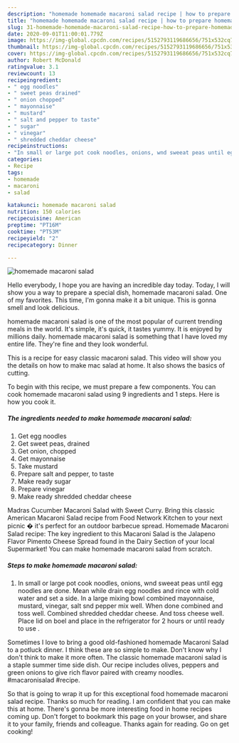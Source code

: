 ```yaml
---
description: "homemade homemade macaroni salad recipe | how to prepare homemade macaroni salad"
title: "homemade homemade macaroni salad recipe | how to prepare homemade macaroni salad"
slug: 31-homemade-homemade-macaroni-salad-recipe-how-to-prepare-homemade-macaroni-salad
date: 2020-09-01T11:00:01.779Z
image: https://img-global.cpcdn.com/recipes/5152793119686656/751x532cq70/homemade-macaroni-salad-recipe-main-photo.jpg
thumbnail: https://img-global.cpcdn.com/recipes/5152793119686656/751x532cq70/homemade-macaroni-salad-recipe-main-photo.jpg
cover: https://img-global.cpcdn.com/recipes/5152793119686656/751x532cq70/homemade-macaroni-salad-recipe-main-photo.jpg
author: Robert McDonald
ratingvalue: 3.1
reviewcount: 13
recipeingredient:
- " egg noodles"
- " sweet peas drained"
- " onion chopped"
- " mayonnaise"
- " mustard"
- " salt and pepper to taste"
- " sugar"
- " vinegar"
- " shredded cheddar cheese"
recipeinstructions:
- "In small or large pot cook noodles, onions, wnd sweeat peas until egg noodles are done. Mean while drain egg noodles and rince with cold water and set a side.  In a large mixing bowl combined mayonnaise,  mustard, vinegar,  salt snd pepper mix well. When done combined and toss well. Combined shredded cheddar cheese.  And toss cheese well. Place lid on boel and place in the refrigerator for 2 hours or until ready to use ."
categories:
- Recipe
tags:
- homemade
- macaroni
- salad

katakunci: homemade macaroni salad 
nutrition: 150 calories
recipecuisine: American
preptime: "PT16M"
cooktime: "PT53M"
recipeyield: "2"
recipecategory: Dinner

---
```



![homemade macaroni salad](https://img-global.cpcdn.com/recipes/5152793119686656/751x532cq70/homemade-macaroni-salad-recipe-main-photo.jpg)

Hello everybody, I hope you are having an incredible day today. Today, I will show you a way to prepare a special dish, homemade macaroni salad. One of my favorites. This time, I'm gonna make it a bit unique. This is gonna smell and look delicious.

homemade macaroni salad is one of the most popular of current trending meals in the world. It's simple, it's quick, it tastes yummy. It is enjoyed by millions daily. homemade macaroni salad is something that I have loved my entire life. They're fine and they look wonderful.

This is a recipe for easy classic macaroni salad. This video will show you the details on how to make mac salad at home. It also shows the basics of cutting.


To begin with this recipe, we must prepare a few components. You can cook homemade macaroni salad using 9 ingredients and 1 steps. Here is how you cook it.

<!--inarticleads1-->

##### The ingredients needed to make homemade macaroni salad:

1. Get  egg noodles
1. Get  sweet peas, drained
1. Get  onion, chopped
1. Get  mayonnaise
1. Take  mustard
1. Prepare  salt and pepper, to taste
1. Make ready  sugar
1. Prepare  vinegar
1. Make ready  shredded cheddar cheese


Madras Cucumber Macaroni Salad with Sweet Curry. Bring this classic American Macaroni Salad recipe from Food Network Kitchen to your next picnic � it&#39;s perfect for an outdoor barbecue spread. Homemade Macaroni Salad recipe: The key ingredient to this Macaroni Salad is the Jalapeno Flavor Pimento Cheese Spread found in the Dairy Section of your local Supermarket! You can make homemade macaroni salad from scratch. 

<!--inarticleads2-->

##### Steps to make homemade macaroni salad:

1. In small or large pot cook noodles, onions, wnd sweeat peas until egg noodles are done. Mean while drain egg noodles and rince with cold water and set a side.  In a large mixing bowl combined mayonnaise,  mustard, vinegar,  salt snd pepper mix well. When done combined and toss well. Combined shredded cheddar cheese.  And toss cheese well. Place lid on boel and place in the refrigerator for 2 hours or until ready to use .


Sometimes I love to bring a good old-fashioned homemade Macaroni Salad to a potluck dinner. I think these are so simple to make. Don&#39;t know why I don&#39;t think to make it more often. The classic homemade macaroni salad is a staple summer time side dish. Our recipe includes olives, peppers and green onions to give rich flavor paired with creamy noodles. #macaronisalad #recipe. 

So that is going to wrap it up for this exceptional food homemade macaroni salad recipe. Thanks so much for reading. I am confident that you can make this at home. There's gonna be more interesting food in home recipes coming up. Don't forget to bookmark this page on your browser, and share it to your family, friends and colleague. Thanks again for reading. Go on get cooking!
